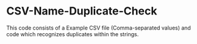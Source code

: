 # CSV-Name-Duplicate-Check
This code consists of a Example CSV file (Comma-separated values) and code which recognizes duplicates within the strings.
